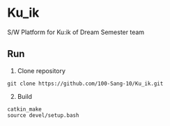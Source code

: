 # Ku_ik
S/W Platform for Ku:ik of Dream Semester team

## Run
1. Clone repository
```
git clone https://github.com/100-Sang-10/Ku_ik.git
```
2. Build
```
catkin_make
source devel/setup.bash
```

